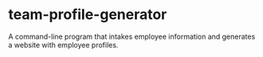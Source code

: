 # team-profile-generator
A command-line program that intakes employee information and generates a website with employee profiles.
